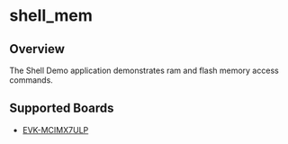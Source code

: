 # shell_mem

## Overview
The Shell Demo application demonstrates ram and flash memory access commands.

## Supported Boards
- [EVK-MCIMX7ULP](../../_boards/evkmcimx7ulp/demo_apps/shell_mem/example_board_readme.md)
